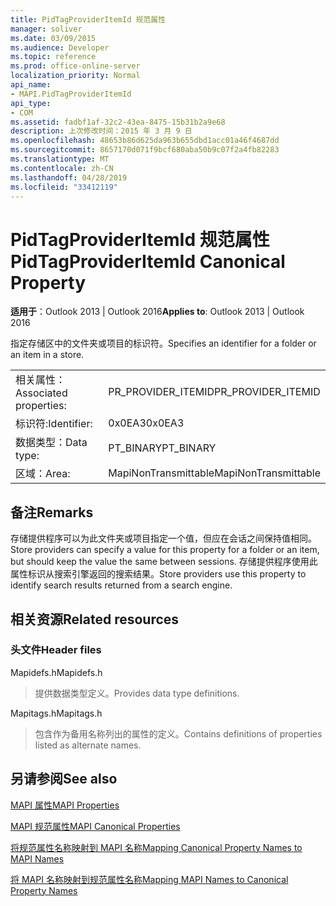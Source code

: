 ```yaml
---
title: PidTagProviderItemId 规范属性
manager: soliver
ms.date: 03/09/2015
ms.audience: Developer
ms.topic: reference
ms.prod: office-online-server
localization_priority: Normal
api_name:
- MAPI.PidTagProviderItemId
api_type:
- COM
ms.assetid: fadbf1af-32c2-43ea-8475-15b31b2a9e68
description: 上次修改时间：2015 年 3 月 9 日
ms.openlocfilehash: 48653b86d625da963b655dbd1acc01a46f4687dd
ms.sourcegitcommit: 8657170d071f9bcf680aba50b9c07f2a4fb82283
ms.translationtype: MT
ms.contentlocale: zh-CN
ms.lasthandoff: 04/28/2019
ms.locfileid: "33412119"
---
```

# <a name="pidtagprovideritemid-canonical-property"></a><span data-ttu-id="f6c64-103">PidTagProviderItemId 规范属性</span><span class="sxs-lookup"><span data-stu-id="f6c64-103">PidTagProviderItemId Canonical Property</span></span>

  
  
<span data-ttu-id="f6c64-104">**适用于**：Outlook 2013 | Outlook 2016</span><span class="sxs-lookup"><span data-stu-id="f6c64-104">**Applies to**: Outlook 2013 | Outlook 2016</span></span> 
  
<span data-ttu-id="f6c64-105">指定存储区中的文件夹或项目的标识符。</span><span class="sxs-lookup"><span data-stu-id="f6c64-105">Specifies an identifier for a folder or an item in a store.</span></span>
  
|||
|:-----|:-----|
|<span data-ttu-id="f6c64-106">相关属性：</span><span class="sxs-lookup"><span data-stu-id="f6c64-106">Associated properties:</span></span>  <br/> |<span data-ttu-id="f6c64-107">PR_PROVIDER_ITEMID</span><span class="sxs-lookup"><span data-stu-id="f6c64-107">PR_PROVIDER_ITEMID</span></span>  <br/> |
|<span data-ttu-id="f6c64-108">标识符:</span><span class="sxs-lookup"><span data-stu-id="f6c64-108">Identifier:</span></span>  <br/> |<span data-ttu-id="f6c64-109">0x0EA3</span><span class="sxs-lookup"><span data-stu-id="f6c64-109">0x0EA3</span></span>  <br/> |
|<span data-ttu-id="f6c64-110">数据类型：</span><span class="sxs-lookup"><span data-stu-id="f6c64-110">Data type:</span></span>  <br/> |<span data-ttu-id="f6c64-111">PT_BINARY</span><span class="sxs-lookup"><span data-stu-id="f6c64-111">PT_BINARY</span></span>  <br/> |
|<span data-ttu-id="f6c64-112">区域：</span><span class="sxs-lookup"><span data-stu-id="f6c64-112">Area:</span></span>  <br/> |<span data-ttu-id="f6c64-113">MapiNonTransmittable</span><span class="sxs-lookup"><span data-stu-id="f6c64-113">MapiNonTransmittable</span></span>  <br/> |
   
## <a name="remarks"></a><span data-ttu-id="f6c64-114">备注</span><span class="sxs-lookup"><span data-stu-id="f6c64-114">Remarks</span></span>

<span data-ttu-id="f6c64-115">存储提供程序可以为此文件夹或项目指定一个值，但应在会话之间保持值相同。</span><span class="sxs-lookup"><span data-stu-id="f6c64-115">Store providers can specify a value for this property for a folder or an item, but should keep the value the same between sessions.</span></span> <span data-ttu-id="f6c64-116">存储提供程序使用此属性标识从搜索引擎返回的搜索结果。</span><span class="sxs-lookup"><span data-stu-id="f6c64-116">Store providers use this property to identify search results returned from a search engine.</span></span>
  
## <a name="related-resources"></a><span data-ttu-id="f6c64-117">相关资源</span><span class="sxs-lookup"><span data-stu-id="f6c64-117">Related resources</span></span>

### <a name="header-files"></a><span data-ttu-id="f6c64-118">头文件</span><span class="sxs-lookup"><span data-stu-id="f6c64-118">Header files</span></span>

<span data-ttu-id="f6c64-119">Mapidefs.h</span><span class="sxs-lookup"><span data-stu-id="f6c64-119">Mapidefs.h</span></span>
  
> <span data-ttu-id="f6c64-120">提供数据类型定义。</span><span class="sxs-lookup"><span data-stu-id="f6c64-120">Provides data type definitions.</span></span>
    
<span data-ttu-id="f6c64-121">Mapitags.h</span><span class="sxs-lookup"><span data-stu-id="f6c64-121">Mapitags.h</span></span>
  
> <span data-ttu-id="f6c64-122">包含作为备用名称列出的属性的定义。</span><span class="sxs-lookup"><span data-stu-id="f6c64-122">Contains definitions of properties listed as alternate names.</span></span>
    
## <a name="see-also"></a><span data-ttu-id="f6c64-123">另请参阅</span><span class="sxs-lookup"><span data-stu-id="f6c64-123">See also</span></span>



[<span data-ttu-id="f6c64-124">MAPI 属性</span><span class="sxs-lookup"><span data-stu-id="f6c64-124">MAPI Properties</span></span>](mapi-properties.md)
  
[<span data-ttu-id="f6c64-125">MAPI 规范属性</span><span class="sxs-lookup"><span data-stu-id="f6c64-125">MAPI Canonical Properties</span></span>](mapi-canonical-properties.md)
  
[<span data-ttu-id="f6c64-126">将规范属性名称映射到 MAPI 名称</span><span class="sxs-lookup"><span data-stu-id="f6c64-126">Mapping Canonical Property Names to MAPI Names</span></span>](mapping-canonical-property-names-to-mapi-names.md)
  
[<span data-ttu-id="f6c64-127">将 MAPI 名称映射到规范属性名称</span><span class="sxs-lookup"><span data-stu-id="f6c64-127">Mapping MAPI Names to Canonical Property Names</span></span>](mapping-mapi-names-to-canonical-property-names.md)

